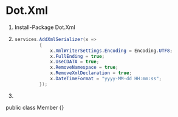 # Dot.Xml

1. Install-Package Dot.Xml

2. ```C#
   services.AddXmlSerializer(x =>
            {
                x.XmlWriterSettings.Encoding = Encoding.UTF8;
                x.FullEnding = true;
                x.UseCDATA = true;
                x.RemoveNamespace = true;
                x.RemoveXmlDeclaration = true;
                x.DateTimeFormat = "yyyy-MM-dd HH:mm:ss";
            });
   ```

3. ```C#
  public class Member {}
  ```
